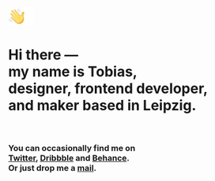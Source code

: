 ![](wave.gif)
<h1>Hi there ―<br> my name is Tobias,<br> designer, frontend developer, <br> and maker based in Leipzig.</h1>
<br>
<h3>
  You can occasionally find me on <br> <a href="https://twitter.com/tobimori">Twitter</a>, 
  <a href="https://dribbble.com/tobimori">Dribbble</a> and <a href="https://behance.net/tobimori">Behance</a>.<br>
  Or just drop me a <a href="mailto:tobias@moeritz.cc">mail</a>.
</h3>
